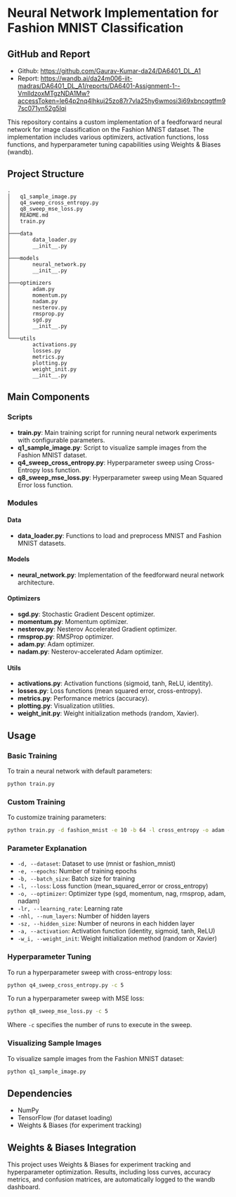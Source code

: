 # Neural Network Implementation for Fashion MNIST Classification

## GitHub and Report
- Github: https://github.com/Gaurav-Kumar-da24/DA6401_DL_A1
- Report: https://wandb.ai/da24m006-iit-madras/DA6401_DL_A1/reports/DA6401-Assignment-1--VmlldzoxMTgzNDA1Mw?accessToken=le64p2nq4lhkuj25zo87r7vla25hy6wmosi3i69xbncqgtfm97sc071yn52g5lqi

This repository contains a custom implementation of a feedforward neural network for image classification on the Fashion MNIST dataset. The implementation includes various optimizers, activation functions, loss functions, and hyperparameter tuning capabilities using Weights & Biases (wandb).

## Project Structure

```
.
│   q1_sample_image.py
│   q4_sweep_cross_entropy.py
│   q8_sweep_mse_loss.py
│   README.md
│   train.py
│
├───data
│       data_loader.py
│       __init__.py
│
├───models
│       neural_network.py
│       __init__.py
│
├───optimizers
│       adam.py
│       momentum.py
│       nadam.py
│       nesterov.py
│       rmsprop.py
│       sgd.py
│       __init__.py
│
└───utils
        activations.py
        losses.py
        metrics.py
        plotting.py
        weight_init.py
        __init__.py
```

## Main Components

### Scripts

- **train.py**: Main training script for running neural network experiments with configurable parameters.
- **q1_sample_image.py**: Script to visualize sample images from the Fashion MNIST dataset.
- **q4_sweep_cross_entropy.py**: Hyperparameter sweep using Cross-Entropy loss function.
- **q8_sweep_mse_loss.py**: Hyperparameter sweep using Mean Squared Error loss function.

### Modules

#### Data
- **data_loader.py**: Functions to load and preprocess MNIST and Fashion MNIST datasets.

#### Models
- **neural_network.py**: Implementation of the feedforward neural network architecture.

#### Optimizers
- **sgd.py**: Stochastic Gradient Descent optimizer.
- **momentum.py**: Momentum optimizer.
- **nesterov.py**: Nesterov Accelerated Gradient optimizer.
- **rmsprop.py**: RMSProp optimizer.
- **adam.py**: Adam optimizer.
- **nadam.py**: Nesterov-accelerated Adam optimizer.

#### Utils
- **activations.py**: Activation functions (sigmoid, tanh, ReLU, identity).
- **losses.py**: Loss functions (mean squared error, cross-entropy).
- **metrics.py**: Performance metrics (accuracy).
- **plotting.py**: Visualization utilities.
- **weight_init.py**: Weight initialization methods (random, Xavier).

## Usage

### Basic Training

To train a neural network with default parameters:

```bash
python train.py
```

### Custom Training

To customize training parameters:

```bash
python train.py -d fashion_mnist -e 10 -b 64 -l cross_entropy -o adam -lr 0.001 -nhl 3 -sz 64 -a tanh -w_i Xavier
```

### Parameter Explanation

- `-d, --dataset`: Dataset to use (mnist or fashion_mnist)
- `-e, --epochs`: Number of training epochs
- `-b, --batch_size`: Batch size for training
- `-l, --loss`: Loss function (mean_squared_error or cross_entropy)
- `-o, --optimizer`: Optimizer type (sgd, momentum, nag, rmsprop, adam, nadam)
- `-lr, --learning_rate`: Learning rate
- `-nhl, --num_layers`: Number of hidden layers
- `-sz, --hidden_size`: Number of neurons in each hidden layer
- `-a, --activation`: Activation function (identity, sigmoid, tanh, ReLU)
- `-w_i, --weight_init`: Weight initialization method (random or Xavier)

### Hyperparameter Tuning

To run a hyperparameter sweep with cross-entropy loss:

```bash
python q4_sweep_cross_entropy.py -c 5
```

To run a hyperparameter sweep with MSE loss:

```bash
python q8_sweep_mse_loss.py -c 5
```

Where `-c` specifies the number of runs to execute in the sweep.

### Visualizing Sample Images

To visualize sample images from the Fashion MNIST dataset:

```bash
python q1_sample_image.py
```

## Dependencies

- NumPy
- TensorFlow (for dataset loading)
- Weights & Biases (for experiment tracking)

## Weights & Biases Integration

This project uses Weights & Biases for experiment tracking and hyperparameter optimization. Results, including loss curves, accuracy metrics, and confusion matrices, are automatically logged to the wandb dashboard.
